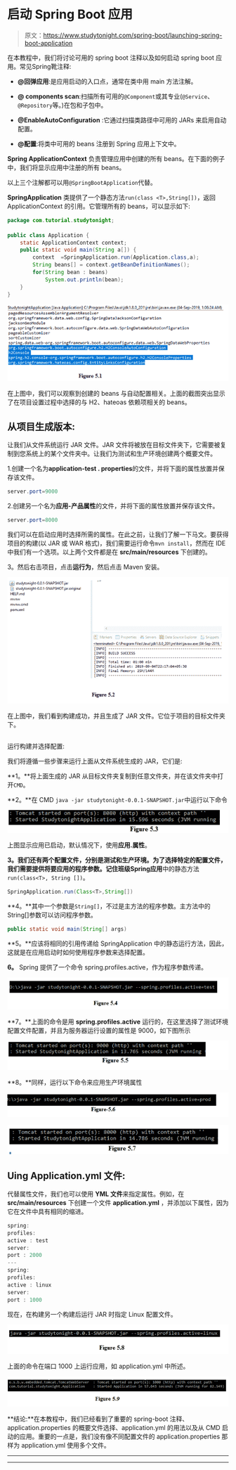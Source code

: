 # 启动 Spring Boot 应用

> 原文：<https://www.studytonight.com/spring-boot/launching-spring-boot-application>

在本教程中，我们将讨论可用的 spring boot 注释以及如何启动 spring boot 应用。常见Spring靴注释:

*   **@回弹应用**:是应用启动的入口点，通常在类中用 main 方法注解。

*   **@ components scan**:扫描所有可用的`@Component`或其专业(`@Service`、`@Repository`等。)在包和子包中。

*   **@EnableAutoConfiguration** :它通过扫描类路径中可用的 JARs 来启用自动配置。

*   **@配置**:将类中可用的 beans 注册到 Spring 应用上下文中。

**Spring ApplicationContext** 负责管理应用中创建的所有 beans。在下面的例子中，我们将显示应用中注册的所有 beans。

以上三个注解都可以用`@SpringBootApplication`代替。

**SpringApplication** 类提供了一个静态方法`run(class <T>,String[])`，返回 ApplicationContext 的引用。它管理所有的 beans，可以显示如下:

```java
package com.tutorial.studytonight;

public class Application {
    static ApplicationContext context;
    public static void main(String a[]) {
        context  =SpringApplication.run(Application.class,a);
        String beans[] = context.getBeanDefinitionNames();
        for(String bean : beans)
            System.out.println(bean);
    }
}
```

![](img/6dd9c6c5e843178d26574a156dedb00f.png)

在上图中，我们可以观察到创建的 beans 与自动配置相关。上面的截图突出显示了在项目设置过程中选择的与 H2、hateoas 依赖项相关的 beans。

## 从项目生成版本:

让我们从文件系统运行 JAR 文件。JAR 文件将被放在目标文件夹下，它需要被复制到您系统上的某个文件夹中。让我们为测试和生产环境创建两个概要文件。

1.创建一个名为**application-test . properties**的文件，并将下面的属性放置并保存该文件。

```java
server.port=9000
```

2.创建另一个名为**应用-产品属性**的文件，并将下面的属性放置并保存该文件。

```java
server.port=8000
```

我们可以在启动应用时选择所需的属性。在此之前，让我们了解一下马文。要获得项目的构建(以 JAR 或 WAR 格式)，我们需要运行命令`mvn install`，然而在 IDE 中我们有一个选项。以上两个文件都是在 **src/main/resources** 下创建的。

3。然后右击项目，点击**运行为**，然后点击 Maven 安装。

![](img/de543d994d60a7e0f14a3450b708f589.png)

在上图中，我们看到构建成功，并且生成了 JAR 文件。它位于项目的目标文件夹下。

## 
运行构建并选择配置:

我们将遵循一些步骤来运行上面从文件系统生成的 JAR，它们是:

**1。**将上面生成的 JAR 从目标文件夹复制到任意文件夹，并在该文件夹中打开`CMD`。

**2。**在 CMD `java -jar studytonight-0.0.1-SNAPSHOT.jar`中运行以下命令

![Running the build and choosing the configuration for spring boot app](img/cf2a83fd65047285baa3bc6a9a2a91f1.png)

上图显示应用已启动，默认情况下，使用**应用.属性**。

**3。**我们还有两个配置文件，分别是测试和生产环境。为了选择特定的配置文件，我们需要提供将要应用的程序参数。记住班级**Spring应用**中的静态方法`run(class<T>, String [])`。

```java
SpringApplication.run(Class<T>,String[])
```

**4。**其中一个参数是`String[]`，不过是主方法的程序参数。主方法中的 String[]参数可以访问程序参数。

```java
public static void main(String[] args)
```

**5。**应该将相同的引用传递给 SpringApplication 中的静态运行方法，因此，这就是在应用启动时如何使用程序参数来选择配置。

**6。** Spring 提供了一个命令 spring.profiles.active，作为程序参数传递。

![Running the build and choosing the configuration for spring boot app](img/7086e066daa829bbcf6e3eea506a471a.png)

**7。**上面的命令是用 **spring.profiles.active** 运行的，在这里选择了测试环境配置文件配置，并且为服务器运行设置的属性是 9000，如下图所示

![Running the build and choosing the configuration for spring boot app](img/3bef8d3f94bb5d7c400921f0bb054f17.png)

**8。**同样，运行以下命令来应用生产环境属性

![Running the build and choosing the configuration for spring boot app](img/0085152cfad258b7cb718d844685ba15.png)

![Running the build and choosing the configuration for spring boot app](img/be5bc28a53538da3f3066562b853e2a9.png)

## Uing Application.yml 文件:

代替属性文件，我们也可以使用 **YML 文件**来指定属性。例如，在 **src/main/resources** 下创建一个文件 **application.yml** ，并添加以下属性，因为它在文件中具有相同的缩进。

```java
spring:
profiles:
active : test
server:
port : 2000
---
spring:
profiles:
active : linux
server:
port : 1000
```

现在，在构建另一个构建后运行 JAR 时指定 Linux 配置文件。

![Running the build and choosing the configuration for spring boot app](img/5bb255850a8b900a3dc9eddaec83de6a.png)

上面的命令在端口 1000 上运行应用，如 application.yml 中所述。

![Running the build and choosing the configuration for spring boot app](img/9a9da1f928b1401127fe6b0df9266255.png)

**结论:**在本教程中，我们已经看到了重要的 spring-boot 注释、application.properties 的概要文件选择、application.yml 的用法以及从 CMD 启动的应用。重要的一点是，我们没有像不同配置文件的 application.properties 那样为 application.yml 使用多个文件。

* * *

* * *